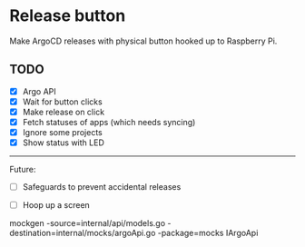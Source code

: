 # Release button

Make ArgoCD releases with physical button hooked up to Raspberry Pi.

## TODO
- [X] Argo API
- [X] Wait for button clicks
- [X] Make release on click
- [X] Fetch statuses of apps (which needs syncing)
- [X] Ignore some projects
- [X] Show status with LED
---
Future:
- [ ] Safeguards to prevent accidental releases
- [ ] Hoop up a screen



mockgen -source=internal/api/models.go -destination=internal/mocks/argoApi.go -package=mocks IArgoApi
